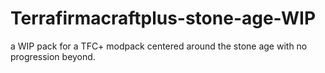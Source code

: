 # Terrafirmacraftplus-stone-age-WIP
a WIP pack for a TFC+ modpack centered around the stone age with no progression beyond.
